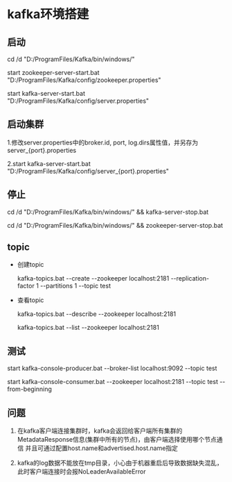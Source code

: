 # kafka环境搭建 #

## 启动 ##

  cd /d "D:/ProgramFiles/Kafka/bin/windows/"

  start zookeeper-server-start.bat "D:/ProgramFiles/Kafka/config/zookeeper.properties"

  start kafka-server-start.bat "D:/ProgramFiles/Kafka/config/server.properties"
    
   
## 启动集群 ##

  1.修改server.properties中的broker.id, port, log.dirs属性值，并另存为server_{port}.properties
  
  2.start kafka-server-start.bat "D:/ProgramFiles/Kafka/config/server_{port}.properties"

## 停止 ##

  cd /d "D:/ProgramFiles/Kafka/bin/windows/" && kafka-server-stop.bat
  
  cd /d "D:/ProgramFiles/Kafka/bin/windows/" && zookeeper-server-stop.bat

## topic ##

+ 创建topic

  kafka-topics.bat --create --zookeeper localhost:2181 --replication-factor 1 --partitions 1 --topic test
  
+ 查看topic

  kafka-topics.bat --describe --zookeeper localhost:2181
  
  kafka-topics.bat --list --zookeeper localhost:2181

## 测试 ##

  start kafka-console-producer.bat --broker-list localhost:9092 --topic test
  
  start kafka-console-consumer.bat --zookeeper localhost:2181 --topic test --from-beginning

## 问题 ##

  1. 在kafka客户端连接集群时，kafka会返回给客户端所有集群的MetadataResponse信息(集群中所有的节点)，由客户端选择使用哪个节点通信
  并且可通过配置host.name和advertised.host.name指定

  2. kafka的log数据不能放在tmp目录，小心由于机器重启后导致数据缺失混乱，此时客户端连接时会报NoLeaderAvailableError
